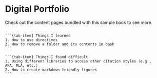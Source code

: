 # Digital Portfolio

Check out the content pages bundled with this sample book to see more.

```{tableofcontents}
```

````{tab-set}
```{tab-item} Things I learned
1. How to use directives
2. How to remove a folder and its contents in bash
```

```{tab-item} Things I found difficult
1. Using different libraries to access other citation styles (e.g., APA, MLA, etc.)
2. How to create markdown-friendly figures
```
````
